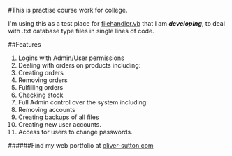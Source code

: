#This is practise course work for college.

I'm using this as a test place for [filehandler.vb](fileHandler.vb) that I am ***developing***, to deal
with .txt database type files in single lines of code.

##Features
1. Logins with Admin/User permissions
2. Dealing with orders on products including:
  1. Creating orders
  2. Removing orders
  3. Fulfilling orders
  4. Checking stock
3. Full Admin control over the system including:
  1. Removing accounts
  2. Creating backups of all files
  3. Creating new user accounts.
4. Access for users to change passwords.

######Find my web portfolio at [oliver-sutton.com](http://www.oliver-sutton.com/portfolio)
